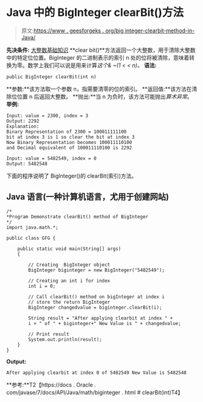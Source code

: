 # Java 中的 BigInteger clearBit()方法

> 原文:[https://www . geesforgeks . org/big integer-clearbit-method-in-Java/](https://www.geeksforgeeks.org/biginteger-clearbit-method-in-java/)

**先决条件:** [大整数基础知识](https://www.geeksforgeeks.org/biginteger-class-in-java/)
**clear bit()**方法返回一个大整数，用于清除大整数中的特定位位置。BigInteger 的二进制表示的索引 n 处的位将被清除，意味着转换为零。数学上我们可以说是用来计算*这个& ~(1 < < n)。*
**语法:**

```
public BigInteger clearBit(int n)
```

**参数:**该方法取一个参数 n，指需要清零的位的索引。
**返回值:**该方法在清除位位置 n 后返回大整数。
**抛出:**当 n 为负时，该方法可能抛出*算术异常*。
**举例:**

```
Input: value = 2300, index = 3
Output: 2292
Explanation:
Binary Representation of 2300 = 100011111100
bit at index 3 is 1 so clear the bit at index 3 
Now Binary Representation becomes 100011110100
and Decimal equivalent of 100011110100 is 2292

Input: value = 5482549, index = 0
Output: 5482548
```

下面的程序说明了 BigInteger()的 clearBit(索引)方法。

## Java 语言(一种计算机语言，尤用于创建网站)

```
/*
*Program Demonstrate clearBit() method of BigInteger
*/
import java.math.*;

public class GFG {

    public static void main(String[] args)
    {

        // Creating  BigInteger object
        BigInteger biginteger = new BigInteger("5482549");

        // Creating an int i for index
        int i = 0;

        // Call clearBit() method on bigInteger at index i
        // store the return BigInteger
        BigInteger changedvalue = biginteger.clearBit(i);

        String result = "After applying clearbit at index " +
        i + " of " + biginteger+" New Value is " + changedvalue;

        // Print result
        System.out.println(result);
    }
}
```

**Output:** 

```
After applying clearbit at index 0 of 5482549 New Value is 5482548
```

**参考:**T2【https://docs . Oracle . com/javase/7/docs/API/Java/math/biginteger . html # clearBit(int)T4】